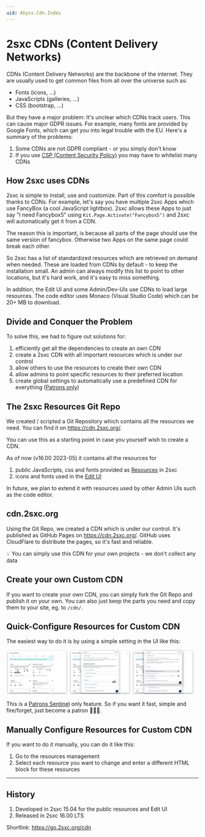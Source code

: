 ```yaml
---
uid: Abyss.Cdn.Index
---
```


# 2sxc CDNs (Content Delivery Networks)

CDNs (Content Delivery Networks) are the backbone of the internet.
They are usually used to get common files from all over the universe such as:

* Fonts (icons, ...)
* JavaScripts (galleries, ...)
* CSS (bootstrap, ...)

But they have a major problem: It's unclear which CDNs track users.
This can cause major GDPR issues.
For example, many fonts are provided by Google Fonts, which can get you into legal trouble with the EU.
Here's a summary of the problems:

1. Some CDNs are not GDPR compliant - or you simply don't know
1. If you use [CSP (Content Security Policy)](xref:Abyss.Security.Csp.Index) you may have to whitelist many CDNs


## How 2sxc uses CDNs

2sxc is simple to install, use and customize.
Part of this comfort is possible thanks to CDNs.
For example, let's say you have multiple 2sxc Apps which use FancyBox (a cool JavaScript lightbox).
2sxc allows these Apps to just say "I need Fancybox5" using `Kit.Page.Activate("Fancybox5")`
and 2sxc will automatically get it from a CDN.

The reason this is important, is because all parts of the page should use the same version of fancybox.
Otherwise two Apps on the same page could break each other.

So 2sxc has a list of standardized resources which are retrieved on demand when needed.
These are loaded from CDNs by default - to keep the installation small.
An admin can always modify this list to point to other locations, but it's hard work, and it's easy to miss something.

In addition, the Edit UI and some Admin/Dev-UIs use CDNs to load large resources.
The code editor uses Monaco (Visual Studio Code) which can be 20+ MB to download.


## Divide and Conquer the Problem

To solve this, we had to figure out solutions for:

1. efficiently get all the dependencies to create an own CDN
1. create a 2sxc CDN with all important resources which is under our control
1. allow others to use the resources to create their own CDN
1. allow admins to point specific resources to their preferred location
1. create global settings to automatically use a predefined CDN for everything ([Patrons only](xref:Patrons.Sentinel))


## The 2sxc Resources Git Repo

We created / scripted a Git Repository which contains all the resources we need.
You can find it on <https://cdn.2sxc.org/>.

You can use this as a starting point in case you yourself wish to create a CDN.

As of now (v16.00 2023-05) it contains all the resources for

1. public JavaScripts, css and fonts provided as [Resources](xref:Basics.Configuration.Settings.WebResources) in 2sxc
1. icons and fonts used in the [Edit UI](xref:Basics.Browser.Edit.Index)

In future, we plan to extend it with resources used by other Admin UIs such as the code editor.


## cdn.2sxc.org

Using the Git Repo, we created a CDN which is under our control.
It's published as GitHub Pages on <https://cdn.2sxc.org/>.
GitHub uses CloudFlare to distribute the pages, so it's fast and reliable.

💡 You can simply use this CDN for your own projects - we don't collect any data

## Create your own Custom CDN

If you want to create your own CDN, you can simply fork the Git Repo and publish it on your own.
You can also just keep the parts you need and copy them to your site, eg. to `/cdn/`.


## Quick-Configure Resources for Custom CDN

The easiest way to do it is by using a simple setting in the UI like this:

<img src="./assets/cdn-settings-1.jpg" width="32%" class="img.float-left">
<img src="./assets/cdn-settings-2.jpg" width="32%" class="img.float-left">
<img src="./assets/cdn-settings-3.jpg" width="32%" class="img.float-left">

This is a [Patrons Sentinel](xref:Patrons.Sentinel) only feature.
So if you want it fast, simple and fire/forget, just become a patron 🦸🏽‍♀️.


## Manually Configure Resources for Custom CDN

If you want to do it manually, you can do it like this:

1. Go to the resources management
1. Select each resource you want to change and enter a different HTML block for these resources



---

## History

1. Developed in 2sxc 15.04 for the public resources and Edit UI
1. Released in 2sxc 16.00 LTS

Shortlink: <https://go.2sxc.org/cdn>
